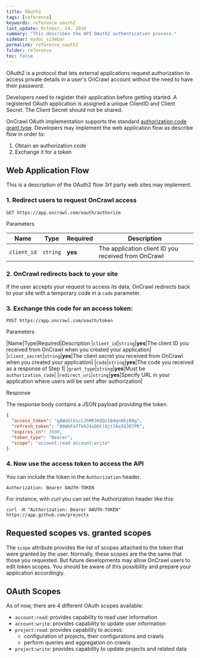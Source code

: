 ```yaml
---
title: OAuth2
tags: [reference]
keywords: reference oauth2
last_update: October, 24, 2016
summary: "This describes the API OAuth2 authentication process."
sidebar: mydoc_sidebar
permalink: reference_oauth2
folder: reference
toc: false
---
```


OAuth2 is a protocol that lets external applications request authorization
to access private details in a user's OnCrawl account without the need to have
their password.

Developers need to register their application before getting started.
A registered OAuth application is assigned a unique ClientID and Client Secret.
The Client Secret should not be shared.

OnCrawl OAuth implementation supports the standard
[authorization code grant type](https://tools.ietf.org/html/rfc6749#section-4.1).
Developers may implement the web application flow as describe flow
in order to:

1. Obtain an authorization code
2. Exchange it for a token

## Web Application Flow

This is a description of the OAuth2 flow 3rf party web sites
may implement.

### 1. Redirect users to request OnCrawl access

```
GET https://app.oncrawl.com/oauth/authorize
```

Parameters

|Name|Type|Required|Description
|----|----|--------|----------|
|`client_id`|`string`|**yes**|The application client ID you received from OnCrawl|

### 2. OnCrawl redirects back to your site

If the user accepts your request to access its data, OnCrawl
redirects back to your site with a temporary code in a `code` parameter.

### 3. Exchange this code for an access token:

```
POST https://app.oncrawl.com/oauth/token
```

Parameters

|Name|Type|Required|Description
|`client_id`|`string`|**yes**|The client ID you received from OnCrawl when you created your application|
|`client_secret`|`string`|**yes**|The client secret you received from OnCrawl when you created your application|
|`code`|`string`|**yes**|The code you received as a response of Step 1|
|`grant_type`|`string`|**yes**|Must be `authorization_code`|
|`redirect_uri`|`string`|**yes**|Specify URL in your application where users will be sent after authorization|

Response

The response body contains a JSON payload providing the token.

```json
{
  "access_token": "gAWaGlVscCJhMR3kQQs184gn8bjB0g",
  "refresh_token": "86WkFa7TVOJ4vQOtl8jt7Ao3GJO7PR",
  "expires_in": 3600,
  "token_type": "Bearer",
  "scope": "account:read account:write"
}
```

### 4. Now use the access token to access the API

You can include the token in the `Authorization` header.

```
Authorization: Bearer OAUTH-TOKEN
```

For instance, with curl you can set the Authorization header like this:

```shell
curl -H "Authorization: Bearer OAUTH-TOKEN" https://app.github.com/projects
```


## Requested scopes vs. granted scopes

The `scope` attribute provides the list of scopes attached to the
token that were granted by the user. Normally, these scopes are the
the same that those you requested.
But future developments may allow OnCrawl users to edit
token scopes. You should be aware of this possibility and prepare
your application accordingly.

## OAuth Scopes


As of now, there are 4 different OAuth scopes available:

* `account:read`: provides capability to read user information
* `account:write`: provides capability to update user information
* `project:read`: provides capability to access:
  * configuration of projects, their configurations and crawls
  * perform queries and aggregation on crawls
* `project:write`: provides capability to update projects and related data

